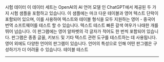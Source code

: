시험 데이터
이 데이터 세트는 OpenAI의 AI 언어 모델 인 ChatGPT에서 제공된 두 가지 시험 샘플을 포함하고 있습니다.
이 샘플에는 마크 다운 테이블과 영어 텍스트 단락이 포함되어 있으며, 이를 사용하여 텍스트와 테이블 형식을 모두 지원하는 영어 - 중국어 번역 소프트웨어를 테스트 할 수 있습니다.
텍스트 테스트
빠른 갈색 여우가 나태한 개를 뛰어 넘습니다. 이 판그램에는 영어 알파벳의 각 글자가 적어도 한 번씩 포함되어 있습니다. 판그램은 종종 글꼴, 키보드 및 기타 텍스트 관련 도구를 테스트하는 데 사용됩니다. 영어 외에도 다양한 언어의 판그램이 있습니다. 언어의 특성으로 인해 어떤 판그램은 구성하기가 더 어려울 수 있습니다.
테이블 테스트

---

